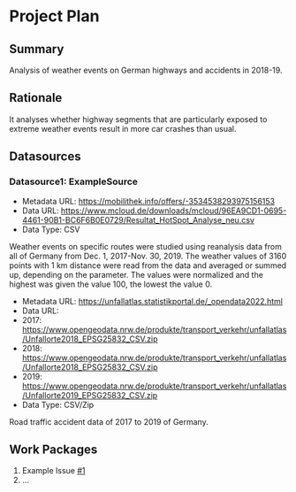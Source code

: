 # Project Plan

## Summary

<!-- Describe your data science project in max. 5 sentences. -->
Analysis of weather events on German highways and accidents in 2018-19. 

## Rationale

<!-- Outline the impact of the analysis, e.g. which pains it solves. -->
It analyses whether highway segments that are particularly exposed to extreme weather events result in more car crashes than usual.

## Datasources

<!-- Describe each datasources you plan to use in a section. Use the prefic "DatasourceX" where X is the id of the datasource. -->

### Datasource1: ExampleSource
* Metadata URL: https://mobilithek.info/offers/-3534538293975156153
* Data URL: https://www.mcloud.de/downloads/mcloud/96EA9CD1-0695-4461-90B1-BC6F6B0E0729/Resultat_HotSpot_Analyse_neu.csv
* Data Type: CSV

Weather events on specific routes were studied using reanalysis data from all of Germany from Dec. 1, 2017-Nov. 30, 2019. The weather values of 3160 points with 1 km distance were read from the data and averaged or summed up, depending on the parameter. The values were normalized and the highest was given the value 100, the lowest the value 0.

* Metadata URL: https://unfallatlas.statistikportal.de/_opendata2022.html
* Data URL:
* 2017: https://www.opengeodata.nrw.de/produkte/transport_verkehr/unfallatlas/Unfallorte2018_EPSG25832_CSV.zip
* 2018: https://www.opengeodata.nrw.de/produkte/transport_verkehr/unfallatlas/Unfallorte2018_EPSG25832_CSV.zip
* 2019: https://www.opengeodata.nrw.de/produkte/transport_verkehr/unfallatlas/Unfallorte2019_EPSG25832_CSV.zip
* Data Type: CSV/Zip

Road traffic accident data of 2017 to 2019 of Germany.

## Work Packages

<!-- List of work packages ordered sequentially, each pointing to an issue with more details. -->

1. Example Issue [#1][i1]
2. ...

[i1]: https://github.com/jvalue/2023-amse-template/issues/1
